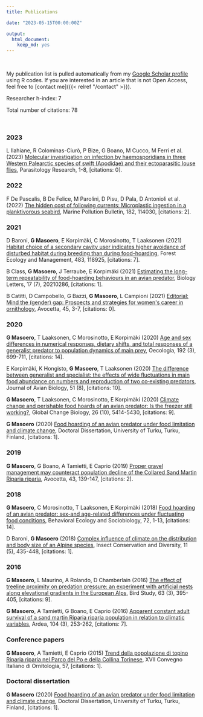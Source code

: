 ```yaml
---
title: Publications

date: "2023-05-15T00:00:00Z"

output: 
  html_document:
    keep_md: yes
---
```


<p>&nbsp;</p>

My publication list is pulled automatically from my <a href="https://scholar.google.com/citations?hl=en&user=jaE_PSoAAAAJ">Google Scholar profile</a> using R codes. If you are interested in an article that is not Open Access, feel free to [contact me]({{< relref "/contact" >}}).





Researcher h-index: 7

Total number of citations: 78


<p>&nbsp;</p>




<h3>2023</h3><p><tr><td width="450">L Ilahiane, R Colominas-Ciurò, P Bize, G Boano, M Cucco, M Ferri et al. (2023) <a href=https://link.springer.com/article/10.1007/s00436-023-07874-8>Molecular investigation on infection by haemosporidians in three Western Palearctic species of swift (Apodidae) and their ectoparasitic louse flies</a>, Parasitology Research, 1-8, [citations: 0].</td></tr></p><h3>2022</h3><p><tr><td width="450">F De Pascalis, B De Felice, M Parolini, D Pisu, D Pala, D Antonioli et al. (2022) <a href=https://www.sciencedirect.com/science/article/pii/S0025326X22007123>The hidden cost of following currents: Microplastic ingestion in a planktivorous seabird</a>, Marine Pollution Bulletin, 182, 114030, [citations: 2].</td></tr></p><h3>2021</h3><p><tr><td width="450">D Baroni, <b>G Masoero</b>, E Korpim&auml;ki, C Morosinotto, T Laaksonen (2021) <a href=https://www.sciencedirect.com/science/article/pii/S0378112721000141>Habitat choice of a secondary cavity user indicates higher avoidance of disturbed habitat during breeding than during food-hoarding</a>, Forest Ecology and Management, 483, 118925, [citations: 7].</td></tr></p><p><tr><td width="450">B Class, <b>G Masoero</b>, J Terraube, E Korpim&auml;ki (2021) <a href=https://royalsocietypublishing.org/doi/abs/10.1098/rsbl.2021.0286>Estimating the long-term repeatability of food-hoarding behaviours in an avian predator</a>, Biology Letters, 17 (7), 20210286, [citations: 1].</td></tr></p><p><tr><td width="450">B Catitti, D Campobello, G Bazzi, <b>G Masoero</b>, L Campioni (2021) <a href=https://doi.org/10.30456/AVO.2021E1>Editorial: Mind the (gender) gap: Prospects and strategies for women's career in ornithology</a>, Avocetta, 45, 3-7, [citations: 0].</td></tr></p><h3>2020</h3><p><tr><td width="450"><b>G Masoero</b>, T Laaksonen, C Morosinotto, E Korpim&auml;ki (2020) <a href=https://link.springer.com/article/10.1007/s00442-020-04607-x>Age and sex differences in numerical responses, dietary shifts, and total responses of a generalist predator to population dynamics of main prey</a>, Oecologia, 192 (3), 699-711, [citations: 14].</td></tr></p><p><tr><td width="450">E Korpim&auml;ki, K Hongisto, <b>G Masoero</b>, T Laaksonen (2020) <a href=https://onlinelibrary.wiley.com/doi/abs/10.1111/jav.02508>The difference between generalist and specialist: the effects of wide fluctuations in main food abundance on numbers and reproduction of two co‐existing predators</a>, Journal of Avian Biology, 51 (8), [citations: 10].</td></tr></p><p><tr><td width="450"><b>G Masoero</b>, T Laaksonen, C Morosinotto, E Korpim&auml;ki (2020) <a href=https://onlinelibrary.wiley.com/doi/abs/10.1111/gcb.15250>Climate change and perishable food hoards of an avian predator: Is the freezer still working?</a>, Global Change Biology, 26 (10), 5414-5430, [citations: 9].</td></tr></p><p><tr><td width="450"><b>G Masoero</b> (2020) <a href=https://www.utupub.fi/bitstream/handle/10024/150424/AnnalesAII373.pdf?sequence=1>Food hoarding of an avian predator under food limitation and climate change</a>, Doctoral Dissertation, University of Turku, Turku, Finland, [citations: 1].</td></tr></p><h3>2019</h3><p><tr><td width="450"><b>G Masoero</b>, G Boano, A Tamietti, E Caprio (2019) <a href=https://iris.unito.it/handle/2318/1728400>Proper gravel management may counteract population decline of the Collared Sand Martin Riparia riparia</a>, Avocetta, 43, 139-147, [citations: 2].</td></tr></p><h3>2018</h3><p><tr><td width="450"><b>G Masoero</b>, C Morosinotto, T Laaksonen, E Korpim&auml;ki (2018) <a href=https://link.springer.com/article/10.1007/s00265-018-2571-x>Food hoarding of an avian predator: sex-and age-related differences under fluctuating food conditions</a>, Behavioral Ecology and Sociobiology, 72, 1-13, [citations: 14].</td></tr></p><p><tr><td width="450">D Baroni, <b>G Masoero</b> (2018) <a href=https://resjournals.onlinelibrary.wiley.com/doi/abs/10.1111/icad.12296>Complex influence of climate on the distribution and body size of an Alpine species</a>, Insect Conservation and Diversity, 11 (5), 435-448, [citations: 1].</td></tr></p><h3>2016</h3><p><tr><td width="450"><b>G Masoero</b>, L Maurino, A Rolando, D Chamberlain (2016) <a href=https://www.tandfonline.com/doi/abs/10.1080/00063657.2016.1214106>The effect of treeline proximity on predation pressure: an experiment with artificial nests along elevational gradients in the European Alps</a>, Bird Study, 63 (3), 395-405, [citations: 9].</td></tr></p><p><tr><td width="450"><b>G Masoero</b>, A Tamietti, G Boano, E Caprio (2016) <a href=https://bioone.org/journals/ardea/volume-104/issue-3/arde.v104i3.a1/Apparent-Constant-Adult-Survival-of-a-Sand-Martin-iRiparia-riparia/10.5253/arde.v104i3.a1.short>Apparent constant adult survival of a sand martin Riparia riparia population in relation to climatic variables</a>, Ardea, 104 (3), 253-262, [citations: 7].</td></tr></p><h3>Conference papers</h3><p><tr><td width="450"><b>G Masoero</b>, A Tamietti, E Caprio (2015) <a href=http://ciso-coi.it/wp-content/uploads/2015/12/CIO_2013_low.pdf#page=65>Trend della popolazione di topino Riparia riparia nel Parco del Po e della Collina Torinese</a>, XVII Convegno Italiano di Ornitologia, 57, [citations: 1].</td></tr></p><h3>Doctoral dissertation</h3><p><tr><td width="450"><b>G Masoero</b> (2020) <a href="https://scholar.google.com/scholar?oi=bibs&cluster=18249619297092509810&btnI=1&hl=en">Food hoarding of an avian predator under food limitation and climate change</a>, Doctoral Dissertation, University of Turku, Turku, Finland, [citations: 1].</td></tr></p>
